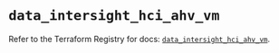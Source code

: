 # `data_intersight_hci_ahv_vm`

Refer to the Terraform Registry for docs: [`data_intersight_hci_ahv_vm`](https://registry.terraform.io/providers/ciscodevnet/intersight/1.0.71/docs/data-sources/hci_ahv_vm).
